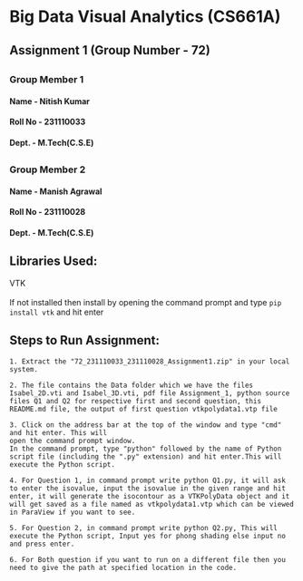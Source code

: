 # Big Data Visual Analytics (CS661A)

## Assignment 1 (Group Number - 72)

##
### Group Member 1
#### Name - Nitish Kumar
#### Roll No - 231110033
#### Dept. - M.Tech(C.S.E)


##
### Group Member 2
#### Name - Manish Agrawal  
#### Roll No - 231110028
#### Dept. - M.Tech(C.S.E)
##

## Libraries Used:

VTK\
\
If not installed then install by opening the command prompt and type `pip install vtk` and hit enter

## Steps to Run Assignment:

    1. Extract the "72_231110033_231110028_Assignment1.zip" in your local system.

    2. The file contains the Data folder which we have the files Isabel_2D.vti and Isabel_3D.vti, pdf file Assignment_1, python source files Q1 and Q2 for respective first and second question, this README.md file, the output of first question vtkpolydata1.vtp file

    3. Click on the address bar at the top of the window and type "cmd" and hit enter. This will 
    open the command prompt window.
    In the command prompt, type "python" followed by the name of Python script file (including the ".py" extension) and hit enter.This will execute the Python script.

    4. For Question 1, in command prompt write python Q1.py, it will ask to enter the isovalue, input the isovalue in the given range and hit enter, it will generate the isocontour as a VTKPolyData object and it will get saved as a file named as vtkpolydata1.vtp which can be viewed in ParaView if you want to see.

    5. For Question 2, in command prompt write python Q2.py, This will execute the Python script, Input yes for phong shading else input no and press enter.
   
    6. For Both question if you want to run on a different file then you need to give the path at specified location in the code.